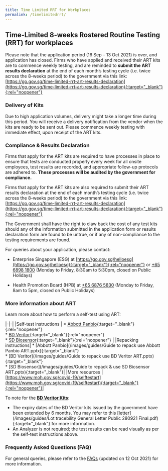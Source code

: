 ```yaml
---
title: Time Limited RRT for Workplaces
permalink: /timelimitedrrt/
---
```

## Time-Limited 8-weeks Rostered Routine Testing (RRT) for workplaces

Please note that the application period (16 Sep – 13 Oct 2021) is over, and application has closed. Firms who have applied and received their ART kits are to commence weekly testing, and are reminded to <b>submit the ART results declaration</b> at the end of each month’s testing cycle (i.e. twice across the 8-weeks period) to the government via this link: [https://go.gov.sg/time-limited-rrt-art-results-declaration](https://go.gov.sg/time-limited-rrt-art-results-declaration){:target="_blank"}{:rel="noopener"} 

### Delivery of Kits

Due to high application volumes, delivery might take a longer time during this period. You will receive a delivery notification from the vendor when the kits are ready to be sent out. Please commence weekly testing with immediate effect, upon receipt of the ART kits.   

### Compliance & Results Declaration

Firms that apply for the ART kits are required to have processes in place to ensure that tests are conducted properly every week for all onsite employees, test results are recorded, and appropriate follow-up protocols are adhered to. <b>These processes will be audited by the government for compliance.</b>  

Firms that apply for the ART kits are also required to submit their ART results declaration at the end of each month’s testing cycle (i.e. twice across the 8-weeks period) to the government via this link: [https://go.gov.sg/time-limited-rrt-art-results-declaration](https://go.gov.sg/time-limited-rrt-art-results-declaration){:target="_blank"}{:rel="noopener"} 
  
The Government shall have the right to claw back the cost of any test kits should any of the information submitted in the application form or results declaration form are found to be untrue, or if any of non-compliance to the testing requirements are found.

For queries about your application, please contact:

* Enterprise Singapore (ESG) at [https://go.gov.sg/helloesg](https://go.gov.sg/helloesg){:target="_blank"}{:rel="noopener"} or [+65 6898 1800](tel:+6568981800) (Monday to Friday, 8:30am to 5:30pm, closed on Public Holidays)

* Health Promotion Board (HPB) at [+65 6876 5830](tel:+6568765830) (Monday to Friday, 8am to 5pm, closed on Public Holidays)

### More information about ART
Learn more about how to perform a self-test using ART:

|-|-|
|Self-test instructions | * [Abbott Panbio](https://go.gov.sg/abbott-panbio){:target="_blank"}{:rel="noopener"}<br> * [BD Veritor](https://go.gov.sg/bd-veritor){:target="_blank"}{:rel="noopener"}<br> * [SD Biosensor](https://go.gov.sg/sd-biosensor){:target="_blank"}{:rel="noopener"} |
|Repacking instructions| * [Abbott Panbio](/images/guides/Guide to repack use Abbott Panbio ART.pptx){:target="_blank"}<br> * [BD Veritor](/images/guides/Guide to repack  use BD Veritor ART.pptx){:target="_blank"}<br> * [SD Biosensor](/images/guides/Guide to repack & use SD Biosensor ART.pptx){:target="_blank"}|
|More resources | [https://www.moh.gov.sg/covid-19/selftestart](https://www.moh.gov.sg/covid-19/selftestart){:target="_blank"}{:rel="noopener"}|

To note for the <u><b>BD Veritor Kits</b></u>: 
* The expiry dates of the BD Veritor kits issued by the government have been extended by 6 months. You may refer to this [letter](/images/guides/Lot tracebility General Letter Public 280921 Final.pdf){:target="_blank"} for more information. 
* An Analyzer is not required; the test results can be read visually as per the self-test instructions above.

### Frequently Asked Questions (FAQ)

For general queries, please refer to the [FAQs](/covid-19-faqs/time-limited-rrt-for-workplaces) (updated on 12 Oct 2021) for more information.